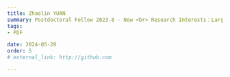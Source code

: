 ```yaml
---
title: Zhaolin YUAN  
summary: Postdoctoral Fellow 2023.8 - Now <br> Research Interests：Large Manufacturing Models <br> Ph.D (University of Science and Technology Beijing)
tags:
- PDF

date: 2024-05-28
order: 5
# external_link: http://github.com

---
```

